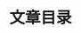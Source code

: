 # 文章目录

<!-- @include: ./js/index.md{3,} -->

<!-- @include: ./ts/index.md{3,} -->

<!-- @include: ./html/index.md{3,} -->

<!-- @include: ./css/index.md{3,} -->

<!-- @include: ./vue/index.md{3,} -->

<!-- @include: ./vite/index.md{3,} -->

<!-- @include: ./node/index.md{3,} -->

<!-- @include: ./nginx/index.md{3,} -->

<!-- @include: ./engineering-design/index.md{3,} -->

<!-- @include: ./programming/index.md{3,} -->

<!-- @include: ./reading/index.md{3,} -->

<!-- @include: ./git/index.md{3,} -->

<!-- @include: ./linux/index.md{3,} -->
